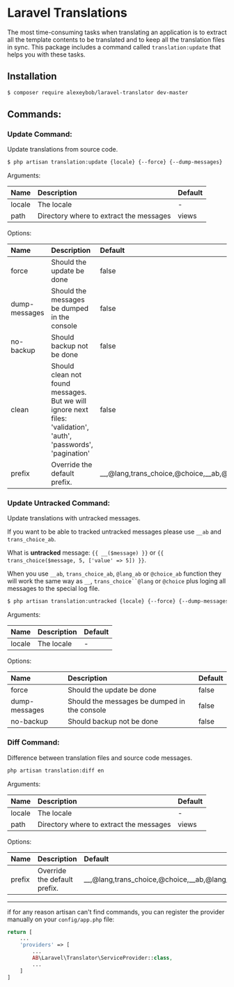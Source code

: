 # Laravel Translations

The most time-consuming tasks when translating an application is to extract all the template contents to be translated and to keep all the translation files in sync. This package includes a command called `translation:update` that helps you with these tasks.

## Installation

```sh
$ composer require alexeybob/laravel-translator dev-master
```

## Commands:
### Update Command:
Update translations from source code.
```sh
$ php artisan translation:update {locale} {--force} {--dump-messages}
```
Arguments:

 Name | Description | Default
:---------|:----------|:----------
 locale | The locale | - 
 path | Directory where to extract the messages | views 
 
Options:

 Name | Description | Default
:---------|:----------|:----------
 force | Should the update be done | false
 dump-messages |  Should the messages be dumped in the console | false 
 no-backup | Should backup not be done | false
 clean | Should clean not found messages. But we will ignore next files: 'validation', 'auth', 'passwords', 'pagination' | false 
 prefix | Override the default prefix. | __,@lang,trans_choice,@choice,__ab,@lang_ab,trans_choice_ab,@choice_ab 

### Update Untracked Command:
Update translations with untracked messages.

If you want to be able to tracked untracked messages please use `__ab` and `trans_choice_ab`.

What is **untracked** message: `{{ __($message) }}` or `{{ trans_choice($message, 5, ['value' => 5]) }}`.

When you use `__ab`, `trans_choice_ab`, `@lang_ab` or `@choice_ab` function they will work the same way as `__`, `trans_choice``@lang` or `@choice`  plus loging all messages to the special log file.
```sh
$ php artisan translation:untracked {locale} {--force} {--dump-messages}
```
Arguments:

 Name | Description | Default
:---------|:----------|:----------
 locale | The locale | - 
 
Options:

 Name | Description | Default
:---------|:----------|:----------
 force | Should the update be done | false
 dump-messages |  Should the messages be dumped in the console | false 
 no-backup | Should backup not be done | false

### Diff Command:
Difference between translation files and source code messages.
```sh
php artisan translation:diff en
```
Arguments:

 Name | Description | Default
:---------|:----------|:----------
 locale | The locale | - 
 path | Directory where to extract the messages | views 
 
 Options:

 Name | Description | Default
:---------|:----------|:----------
 prefix | Override the default prefix. | __,@lang,trans_choice,@choice,__ab,@lang_ab,trans_choice_ab,@choice_ab

-------

if for any reason artisan can't find commands, you can register the provider manually on your `config/app.php` file:

```php
return [
    ...
    'providers' => [
        ...
        AB\Laravel\Translator\ServiceProvider::class,
        ...
    ]
]
```
